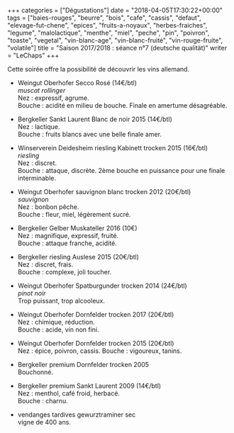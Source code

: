 +++
categories = ["Dégustations"]
date = "2018-04-05T17:30:22+00:00"
tags = ["baies-rouges", "beurre", "bois", "cafe", "cassis", "defaut", "elevage-fut-chene", "epices", "fruits-a-noyaux", "herbes-fraiches", "legume", "malolactique", "menthe", "miel", "peche", "pin", "poivron", "toaste", "vegetal", "vin-blanc-age", "vin-blanc-fruité", "vin-rouge-fruite", "volatile"] 
title = "Saison 2017/2018 : séance n°7 (deutsche qualität)"
writer = "LeChaps"
+++

Cette soirée offre la possibilité de découvrir les vins allemand.

* Weingut Oberhofer Secco Rosé (14€/btl) <i class="fa fa-minus-circle"></i>  
_muscat rollinger_  
Nez : expressif, agrume.  
Bouche : acidité en milieu de bouche. Finale en amertume désagréable.

* Bergkeller Sankt Laurent Blanc de noir 2015 (14€/btl)  
Nez : lactique.  
Bouche : fruits blancs avec une belle finale amer.

* Winserverein Deidesheim riesling Kabinett trocken 2015 (16€/btl)  
_riesling_  
Nez : discret.  
Bouche : attaque, discrète. 2ème bouche en puissance pour une finale interminable.

* Weingut Oberhofer sauvignon blanc trocken 2012 (20€/btl)  
_sauvignon_  
Nez : bonbon pêche.  
Bouche : fleur, miel, légèrement sucré.

* Bergkeller Gelber Muskateller 2016 (10€)  
Nez : magnifique, expressif, fruité.  
Bouche : attaque franche, acidité.

* Bergkeller riesling Auslese 2015 (20€/btl)  
Nez : discret, frais.  
Bouche : complexe, joli toucher.

* Weingut Oberhofer Spatburgunder trocken 2014 (24€/btl) <i class="fa fa-minus-circle"></i>  
_pinot noir_  
Trop puissant, trop alcooleux.

* Weingut Oberhofer Dornfelder trocken 2017 (20€/btl)  
Nez : chimique, réduction.  
Bouche : acide, vin non fini.

* Weingut Oberhofer Dornfelder trocken 2015 (20€/btl)  
Nez : épice, poivron, cassis.
Bouche : vigoureux, tanins.

* Bergkeller premium Dornfelder trocken 2005  
Bouchonné.

* Bergkeller premium Sankt Laurent 2009 (14€/btl) <i class="fa fa-plus-circle"></i>  
Nez : menthol, café froid, herbacé.  
Bouche : charnu.

* vendanges tardives gewurztraminer sec  
vigne de 400 ans.
